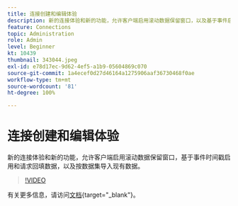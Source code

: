 ```yaml
---
title: 连接创建和编辑体验
description: 新的连接体验和新的功能，允许客户端启用滚动数据保留窗口，以及基于事件启用和请求回填数据……（请用 60 到 160 个字符描述）
feature: Connections
topic: Administration
role: Admin
level: Beginner
kt: 10439
thumbnail: 343044.jpeg
exl-id: e78d17ec-9d62-4ef5-a1b9-05604869c070
source-git-commit: 1a4ecef0d27d46164a1275906aaf36730468f0ae
workflow-type: tm+mt
source-wordcount: '81'
ht-degree: 100%

---
```


# 连接创建和编辑体验

新的连接体验和新的功能，允许客户端启用滚动数据保留窗口，基于事件时间戳启用和请求回填数据，以及按数据集导入现有数据。

>[!VIDEO](https://video.tv.adobe.com/v/3409297/?captions=chi_hans&quality=12&learn=on)

有关更多信息，请访问[文档](https://experienceleague.adobe.com/docs/analytics-platform/using/cja-connections/create-connection.html?lang=zh-Hans){target="_blank"}。
